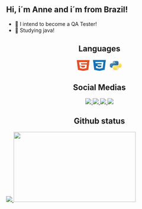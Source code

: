 ## Hi, i´m Anne and i´m from Brazil!


- 🔭 I intend to become a QA Tester!
- 🌱 Studying java!
        
<h2 align="center"> Languages </h2>
        
<div>
<p align ="center">
        <img alight="center" alt"anneteixeirads-Html5" height="30" width="40" src="https://github.com/devicons/devicon/blob/master/icons/html5/html5-plain.svg"/>
        <img alight="center" alt"anneteixeirads-Css3" height="30" width="40" src="https://github.com/devicons/devicon/blob/master/icons/css3/css3-plain.svg"/>
        <img alight="center" alt"anneteixeirads-Python" height="30" width="40" src="https://github.com/devicons/devicon/blob/master/icons/python/python-original.svg"/>
  
</p>
</div>
        
<h2 align="center"> Social Medias </h2>
  
<div>
<p align ="center">
    <a href="https://github.com/anneteixeirads"> <img src="https://img.shields.io/badge/GitHub-100000?style=for-the-badge&logo=github&logoColor=white"/> <a/>
    <a href="anneteixeirads@gmail.com"> <img src="https://img.shields.io/badge/Gmail-D14836?style=for-the-badge&logo=gmail&logoColor=white"/> </a>
    <a href="https://www.linkedin.com/in/ana-paula-teixeira-8722a81a6/" target="_blank"> <img src="https://img.shields.io/badge/LinkedIn-0077B5?style=for-the-badge&logo=linkedin&logoColor=white"/> <a/>
    <a href="https://www.instagram.com/ghostensh/"> <img src="https://img.shields.io/badge/Instagram-E4405F?style=for-the-badge&logo=instagram&logoColor=white"/> </a>
</p>
</div>
 
<h2 align="center"> Github status </h2>
        <a href="https://github.com/anneteixeirads">
        <img height="190em" src="https://github-readme-stats.vercel.app/api?username=anneteixeirads&show_icons=true&theme=tokyonight&count_private=true"/>
        <img height="190em" width="330" src="https://github-readme-stats.vercel.app/api/top-langs/?username=anneteixeirads&show_icons=true&theme=tokyoninight&count_private=true"/>
